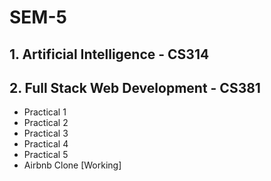 # SEM-5

## 1. Artificial Intelligence - CS314
## 2. Full Stack Web Development - CS381
  - Practical 1
  - Practical 2
  - Practical 3
  - Practical 4
  - Practical 5
  - Airbnb Clone [Working]
